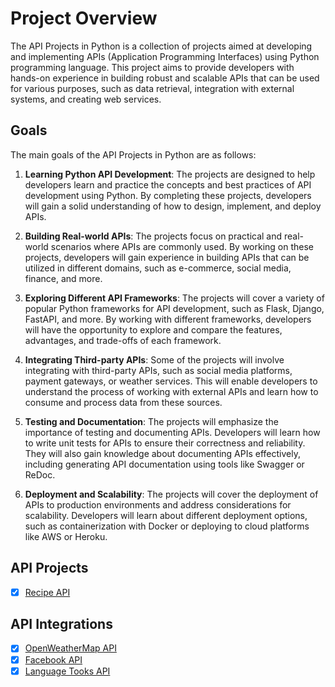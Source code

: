 # Project Overview

The API Projects in Python is a collection of projects aimed at developing and implementing APIs (Application Programming Interfaces) using Python programming language. This project aims to provide developers with hands-on experience in building robust and scalable APIs that can be used for various purposes, such as data retrieval, integration with external systems, and creating web services.

## Goals

The main goals of the API Projects in Python are as follows:

1. **Learning Python API Development**: The projects are designed to help developers learn and practice the concepts and best practices of API development using Python. By completing these projects, developers will gain a solid understanding of how to design, implement, and deploy APIs.

2. **Building Real-world APIs**: The projects focus on practical and real-world scenarios where APIs are commonly used. By working on these projects, developers will gain experience in building APIs that can be utilized in different domains, such as e-commerce, social media, finance, and more.

3. **Exploring Different API Frameworks**: The projects will cover a variety of popular Python frameworks for API development, such as Flask, Django, FastAPI, and more. By working with different frameworks, developers will have the opportunity to explore and compare the features, advantages, and trade-offs of each framework.

4. **Integrating Third-party APIs**: Some of the projects will involve integrating with third-party APIs, such as social media platforms, payment gateways, or weather services. This will enable developers to understand the process of working with external APIs and learn how to consume and process data from these sources.

5. **Testing and Documentation**: The projects will emphasize the importance of testing and documenting APIs. Developers will learn how to write unit tests for APIs to ensure their correctness and reliability. They will also gain knowledge about documenting APIs effectively, including generating API documentation using tools like Swagger or ReDoc.

6. **Deployment and Scalability**: The projects will cover the deployment of APIs to production environments and address considerations for scalability. Developers will learn about different deployment options, such as containerization with Docker or deploying to cloud platforms like AWS or Heroku.

## API Projects

- [x] [Recipe API](README-py_dj_recipe_api.md)

## API Integrations

- [x] [OpenWeatherMap API](README-openweathermap.md)
- [x] [Facebook API](README-Meta.md)
- [x] [Language Tooks API](README-languagetool.md)
